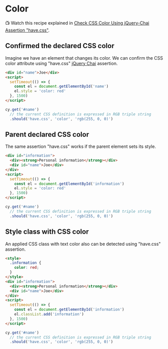# Color

📺 Watch this recipe explained in [Check CSS Color Using jQuery-Chai Assertion "have.css"](https://youtu.be/A54BmxosAzI).

## Confirmed the declared CSS color

<!-- fiddle CSS color -->

Imagine we have an element that changes its color. We can confirm the CSS color attribute using "have.css" [jQuery Chai](https://www.chaijs.com/plugins/chai-jquery/) assertion.

```html
<div id="name">Joe</div>
<script>
  setTimeout(() => {
    const el = document.getElementById('name')
    el.style = 'color: red'
  }, 1500)
</script>
```

```js
cy.get('#name')
  // the current CSS definition is expressed in RGB triple string
  .should('have.css', 'color', 'rgb(255, 0, 0)')
```

<!-- fiddle-end -->

## Parent declared CSS color

The same assertion "have.css" works if the parent element sets its style.

<!-- fiddle Parent declares CSS color -->

```html
<div id="information">
  <div><strong>Personal information</strong></div>
  <div id="name">Joe</div>
</div>
<script>
  setTimeout(() => {
    const el = document.getElementById('information')
    el.style = 'color: red'
  }, 1500)
</script>
```

```js
cy.get('#name')
  // the current CSS definition is expressed in RGB triple string
  .should('have.css', 'color', 'rgb(255, 0, 0)')
```

<!-- fiddle-end -->

## Style class with CSS color

<!-- fiddle Style class with color -->

An applied CSS class with text color also can be detected using "have.css" assertion.

```html
<style>
  .information {
    color: red;
  }
</style>
<div id="information">
  <div><strong>Personal information</strong></div>
  <div id="name">Joe</div>
</div>
<script>
  setTimeout(() => {
    const el = document.getElementById('information')
    el.classList.add('information')
  }, 1500)
</script>
```

```js
cy.get('#name')
  // the current CSS definition is expressed in RGB triple string
  .should('have.css', 'color', 'rgb(255, 0, 0)')
```

<!-- fiddle-end -->
